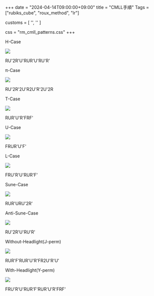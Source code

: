 +++
date = "2024-04-14T09:00:00+09:00"
title = "CMLL手順"
Tags = ["rubiks_cube", "roux_method", "lr"]

customs = [
  '<link rel="stylesheet" href="https://cdnjs.cloudflare.com/ajax/libs/izimodal/1.4.2/css/iziModal.css" integrity="sha256-m/nnXscwkcMbAFsUOys9WKr+MzlZz3q7EcJpkOxItaU=" crossorigin="anonymous" />',
  '<script src="https://cdnjs.cloudflare.com/ajax/libs/izimodal/1.4.2/js/iziModal.js" integrity="sha256-rPSLT4QVhivrxPwK7xeqPLVWDDtc2YHkZHVxs1I6u9Y=" crossorigin="anonymous"></script>'
]

css = "rm_cmll_patterns.css"
+++

<div class="pattern">
  <p>H-Case</p>
  <div class="type">
    <div class="lc"><img src="/rubiks_cube/img/rm_cmll/hcase.png"></div>
    <div class="rc">
      <p class="steps" data-visibles="flu5,fur5,bul5,bru5">RU'2R'U'RUR'U'RU'R'</p>
    </div> 
  </div>
</div>
<div class="pattern">
  <p>π-Case</p>
  <div class="type">
    <div class="lc"><img src="/rubiks_cube/img/rm_cmll/picase.png"></div>
    <div class="rc">
      <p class="steps" data-visibles="luf5,lbu5,fur5,bru5">RU'2R'2U'R2U'R'2U'2R</p>
    </div> 
  </div>
</div>
<div class="pattern">
  <p>T-Case</p>
  <div class="type">
    <div class="lc"><img src="/rubiks_cube/img/rm_cmll/tcase.png"></div>
    <div class="rc">
      <p class="steps" data-visibles="flu5,bul5,urf5,ubr5">RUR'U'R'FRF'</p>
    </div> 
  </div>
</div>
<div class="pattern">
  <p>U-Case</p>
  <div class="type">
    <div class="lc"><img src="/rubiks_cube/img/rm_cmll/ucase.png"></div>
    <div class="rc">
      <p class="steps" data-visibles="luf5,lbu5,urf5,ubr5">FRUR'U'F'</p>
    </div> 
  </div>
</div>
<div class="pattern">
  <p>L-Case</p>
  <div class="type">
    <div class="lc"><img src="/rubiks_cube/img/rm_cmll/lcase.png"></div>
    <div class="rc">
      <p class="steps" data-visibles="flu5,ulb5,urf5,rub5">FRU'R'U'RUR'F'</p>
    </div> 
  </div>
</div>
<div class="pattern">
  <p>Sune-Case</p>
  <div class="type">
    <div class="lc"><img src="/rubiks_cube/img/rm_cmll/sunecase.png"></div>
    <div class="rc">
      <p class="steps" data-visibles="fur5,bul5,rub5">RUR'URU'2R'</p>
    </div> 
  </div>
</div>
<div class="pattern">
  <p>Anti-Sune-Case</p>
  <div class="type">
    <div class="lc"><img src="/rubiks_cube/img/rm_cmll/antisunecase.png"></div>
    <div class="rc">
      <p class="steps" data-visibles="flu5,lbu5,rfu5">RU'2R'U'RU'R'</p>
    </div> 
  </div>
</div>
<div class="pattern">
  <p>Without-Headlight(J-perm)</p>
  <div class="type">
    <div class="lc"><img src="/rubiks_cube/img/rm_cmll/withheadlight.png"></div>
    <div class="rc">
      <p class="steps" data-visibles="luf3,lbu3,fur1,bru1,r1">RUR'F'RUR'U'R'FR2U'R'U'</p>
    </div> 
  </div>
</div>
<div class="pattern">
  <p>With-Headlight(Y-perm)</p>
  <div class="type">
    <div class="lc"><img src="/rubiks_cube/img/rm_cmll/withoutheadlight.png"></div>
    <div class="rc">
      <p class="steps" data-visibles="lbu2,bul3,fur1,rfu4,flu3,rub2,f3,r2">FRU'R'U'RUR'F'RUR'U'R'FRF'</p>
    </div> 
  </div>
</div>

<script src="/rubiks_cube/js/m2.bundle.js"></script>
